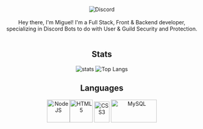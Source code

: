 <div align='center'>

![Discord](https://discord.c99.nl/widget/theme-2/596751548877373440.png)</br>  
Hey there, I'm Miguel! I'm a Full Stack, Front & Backend developer, specializing in Discord Bots to do with User & Guild Security and Protection.
<br></br>

## Stats
![stats](https://github-readme-stats.vercel.app/api?username=Miguel-cyber&show_icons=true&theme=omni&count_private=true&hide_border=true&bg_color=0D1117&title_color=f72020&icon_color=f72020&include_all_commits=true) ![Top Langs](https://github-readme-stats.vercel.app/api/top-langs/?username=Miguel-cyber&layout=compact&theme=omni&hide_border=true&bg_color=0D1117&title_color=f72020)

## Languages
<a href="https://nodejs.org/"><img alt="NodeJS" title="NodeJS" src="https://user-images.githubusercontent.com/71281300/135537129-7d59130b-24ff-4b73-b27f-2b332d0fb219.png" width=60 height=60/></a><a href="https://www.w3school.com/"><img alt="HTML5" title="HTML5" src="https://user-images.githubusercontent.com/71281300/150659591-cb22f25d-7bfd-4377-8755-9ee3796d3797.png" width=60 height=60/></a> 
<a href="https://www.w3school.com/"><img alt="CSS3" title="CSS3" src="https://user-images.githubusercontent.com/71281300/150659782-cb1557df-7fc5-4899-b239-b3ec9473ef7c.png" width=40 height=55/></a>   <a href="https://www.mysql.com/"><img alt="MySQL" title="MySQL" src="https://cdn.freebiesupply.com/logos/large/2x/mysql-5-logo-png-transparent.png" width=120 height=60/></a>
